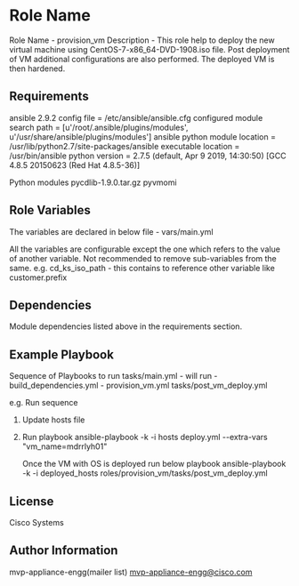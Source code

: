 Role Name
=========

Role Name - provision_vm
Description - This role help to deploy the new virtual machine using CentOS-7-x86_64-DVD-1908.iso file. Post deployment of VM additional configurations are also performed. The deployed VM is then hardened.

Requirements
------------

ansible 2.9.2
  config file = /etc/ansible/ansible.cfg
  configured module search path = [u'/root/.ansible/plugins/modules', u'/usr/share/ansible/plugins/modules']
  ansible python module location = /usr/lib/python2.7/site-packages/ansible
  executable location = /usr/bin/ansible
  python version = 2.7.5 (default, Apr  9 2019, 14:30:50) [GCC 4.8.5 20150623 (Red Hat 4.8.5-36)]

Python modules
	pycdlib-1.9.0.tar.gz
	pyvmomi

Role Variables
--------------
The variables are declared in below file - vars/main.yml

All the variables are configurable except the one which refers to the value of another variable. Not recommended to remove sub-variables from the same. 
e.g. cd_ks_iso_path - this contains to reference other variable like customer.prefix

Dependencies
------------
Module dependencies listed above in the requirements section.


Example Playbook
----------------

Sequence of Playbooks to run
  tasks/main.yml - will run
  	- build_dependencies.yml
  	- provision_vm.yml
  tasks/post_vm_deploy.yml

e.g. Run sequence
1. Update hosts file
2. Run playbook
   ansible-playbook -k -i hosts  deploy.yml --extra-vars "vm_name=mdrrlyh01"

   Once the VM with OS is deployed run below playbook
   ansible-playbook -k -i deployed_hosts  roles/provision_vm/tasks/post_vm_deploy.yml


License
-------

Cisco Systems

Author Information
------------------

mvp-appliance-engg(mailer list) <mvp-appliance-engg@cisco.com>
